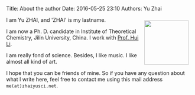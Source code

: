 Title: About the author
Date: 2016-05-25 23:10
Authors: Yu Zhai

<img style="float:right;width:120px;margin:10px 10px 10px 10px" src="{filename}/img/yuzhai_2016.jpg"/>
I am Yu ZHAI, and 'ZHAI' is my lastname. 


I am now a Ph. D. candidate in Institute of Theoretical Chemistry, Jilin University, China.  I work with [Prof. Hui Li](http://huiligroup.org/).  

I am really fond of science.  Besides, I like music.  I like almost all kind of art.

I hope that you can be friends of mine.  So if you have any question about what I write here, feel free to contact me using this mail address `me(at)zhaiyusci.net`.

